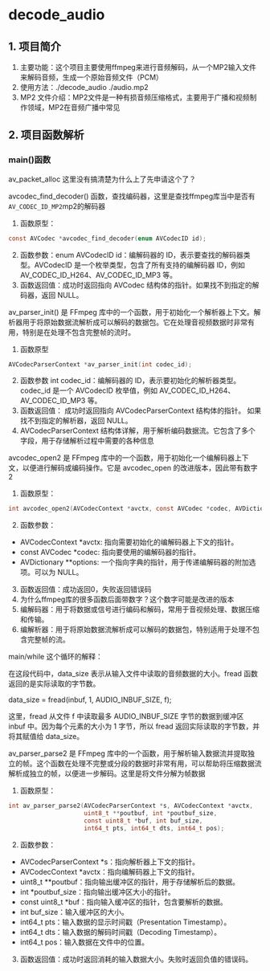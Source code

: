 ﻿# decode_audio

## 1. 项目简介

1. 主要功能：这个项目主要使用ffmpeg来进行音频解码，从一个MP2输入文件来解码音频，生成一个原始音频文件（PCM）
2. 使用方法：./decode_audio ./audio.mp2
3. MP2 文件介绍：MP2文件是一种有损音频压缩格式，主要用于广播和视频制作领域，MP2在音频广播中常见

## 2. 项目函数解析

### main()函数

av_packet_alloc 这里没有搞清楚为什么上了先申请这个了？

avcodec_find_decoder() 函数，查找编码器，这里是查找ffmpeg库当中是否有`AV_CODEC_ID_MP2`mp2的解码器
1. 函数原型：
```c
const AVCodec *avcodec_find_decoder(enum AVCodecID id);
```
2. 函数参数：enum AVCodecID id：编解码器的 ID，表示要查找的解码器类型。AVCodecID 是一个枚举类型，包含了所有支持的编解码器 ID，例如 AV_CODEC_ID_H264、AV_CODEC_ID_MP3 等。
3. 函数返回值：成功时返回指向 AVCodec 结构体的指针。如果找不到指定的解码器，返回 NULL。

av_parser_init() 是 FFmpeg 库中的一个函数，用于初始化一个解析器上下文。解析器用于将原始数据流解析成可以解码的数据包。它在处理音视频数据时非常有用，特别是在处理不包含完整帧的流时。

1. 函数原型
```c
AVCodecParserContext *av_parser_init(int codec_id);
```
2. 函数参数
int codec_id：编解码器的 ID，表示要初始化的解析器类型。codec_id 是一个 AVCodecID 枚举值，例如 AV_CODEC_ID_H264、AV_CODEC_ID_MP3 等。
3. 函数返回值：
    成功时返回指向 AVCodecParserContext 结构体的指针。
    如果找不到指定的解析器，返回 NULL。
4. AVCodecParserContext 结构体详解，用于解析编码数据流。它包含了多个字段，用于存储解析过程中需要的各种信息
   
avcodec_open2 是 FFmpeg 库中的一个函数，用于初始化一个编解码器上下文，以便进行解码或编码操作。它是 avcodec_open 的改进版本，因此带有数字 2
   
1. 函数原型：
```c
int avcodec_open2(AVCodecContext *avctx, const AVCodec *codec, AVDictionary **options);
```
2. 函数参数：
+ AVCodecContext *avctx: 指向需要初始化的编解码器上下文的指针。
+ const AVCodec *codec: 指向要使用的编解码器的指针。
+ AVDictionary **options: 一个指向字典的指针，用于传递编解码器的附加选项。可以为 NULL。

3. 函数返回值：成功返回0，失败返回错误码
4. 为什么ffmpeg库的很多函数后面带数字？这个数字可能是改进的版本
5. 编解码器：用于将数据或信号进行编码和解码，常用于音视频处理、数据压缩和传输。
6. 编解析器：用于将原始数据流解析成可以解码的数据包，特别适用于处理不包含完整帧的流。

main/while 这个循环的解释：

在这段代码中，data_size 表示从输入文件中读取的音频数据的大小。fread 函数返回的是实际读取的字节数。

data_size = fread(inbuf, 1, AUDIO_INBUF_SIZE, f);

这里，fread 从文件 f 中读取最多 AUDIO_INBUF_SIZE 字节的数据到缓冲区 inbuf 中。因为每个元素的大小为 1 字节，所以 fread 返回实际读取的字节数，并将其赋值给 data_size。

av_parser_parse2 是 FFmpeg 库中的一个函数，用于解析输入数据流并提取独立的帧。这个函数在处理不完整或分段的数据时非常有用，可以帮助将压缩数据流解析成独立的帧，以便进一步解码。这里是将文件分解为帧数据
1. 函数原型：
```c
int av_parser_parse2(AVCodecParserContext *s, AVCodecContext *avctx,
                     uint8_t **poutbuf, int *poutbuf_size,
                     const uint8_t *buf, int buf_size,
                     int64_t pts, int64_t dts, int64_t pos);
```

2. 函数参数：
+ AVCodecParserContext *s：指向解析器上下文的指针。
+ AVCodecContext *avctx：指向编解码器上下文的指针。
+ uint8_t **poutbuf：指向输出缓冲区的指针，用于存储解析后的数据。
+ int *poutbuf_size：指向输出缓冲区大小的指针。
+ const uint8_t *buf：指向输入缓冲区的指针，包含要解析的数据。
+ int buf_size：输入缓冲区的大小。
+ int64_t pts：输入数据的显示时间戳（Presentation Timestamp）。
+ int64_t dts：输入数据的解码时间戳（Decoding Timestamp）。
+ int64_t pos：输入数据在文件中的位置。

3. 函数返回值：成功时返回消耗的输入数据大小。失败时返回负值的错误码。
